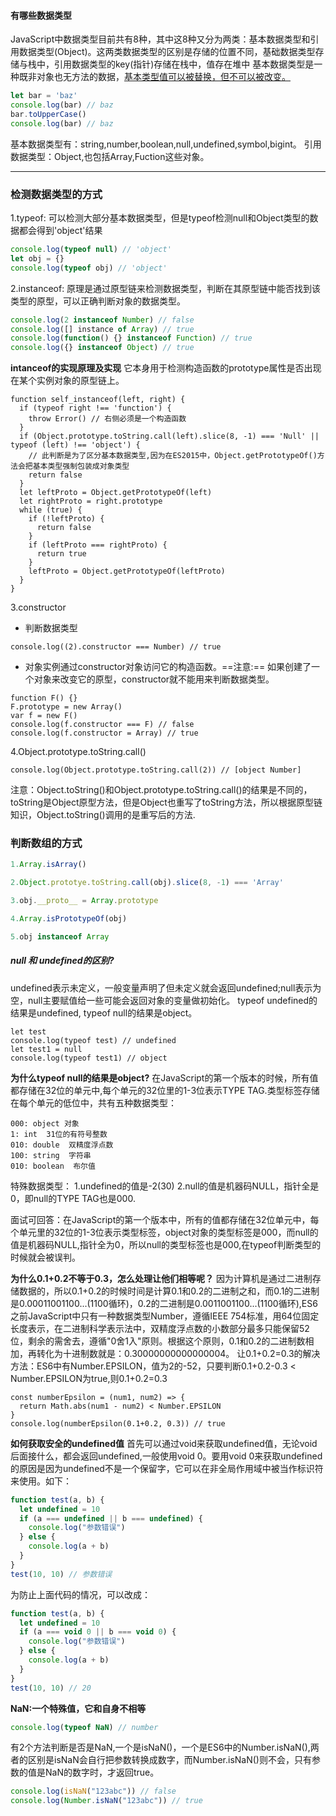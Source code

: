 #### 有哪些数据类型
JavaScript中数据类型目前共有8种，其中这8种又分为两类：基本数据类型和引用数据类型(Object)。这两类数据类型的区别是存储的位置不同，基础数据类型存储与栈中，引用数据类型的key(指针)存储在栈中，值存在堆中
基本数据类型是一种既非对象也无方法的数据，[基本类型值可以被替换，但不可以被改变。](https://developer.mozilla.org/zh-CN/docs/Glossary/Primitive)
```javascript {.line-numbers}
let bar = 'baz'
console.log(bar) // baz
bar.toUpperCase()
console.log(bar) // baz
```
基本数据类型有：string,number,boolean,null,undefined,symbol,bigint。
引用数据类型：Object,也包括Array,Fuction这些对象。

---

### 检测数据类型的方式
1.typeof: 可以检测大部分基本数据类型，但是typeof检测null和Object类型的数据都会得到'object'结果
```javascript {.line-numbers}
console.log(typeof null) // 'object'
let obj = {}
console.log(typeof obj) // 'object'
```

2.instanceof: 原理是通过原型链来检测数据类型，判断在其原型链中能否找到该类型的原型，可以正确判断对象的数据类型。
```javascript {.line-numbers}
console.log(2 instanceof Number) // false
console.log([] instance of Array) // true
console.log(function() {} instanceof Function) // true
console.log({} instanceof Object) // true
```
**intanceof的实现原理及实现**
它本身用于检测构造函数的prototype属性是否出现在某个实例对象的原型链上。
```javascript{.line-numbers}
function self_instanceof(left, right) {
  if (typeof right !== 'function') {
    throw Error() // 右侧必须是一个构造函数
  }
  if (Object.prototype.toString.call(left).slice(8, -1) === 'Null' || typeof (left) !== 'object') {
    // 此判断是为了区分基本数据类型,因为在ES2015中，Object.getPrototypeOf()方法会把基本类型强制包装成对象类型
    return false
  }
  let leftProto = Object.getPrototypeOf(left)
  let rightProto = right.prototype
  while (true) {
    if (!leftProto) {
      return false
    }
    if (leftProto === rightProto) {
      return true
    }
    leftProto = Object.getPrototypeOf(leftProto)
  }
}
```

3.constructor
* 判断数据类型
```javascript{.line-numbers}
console.log((2).constructor === Number) // true
```
* 对象实例通过constructor对象访问它的构造函数。==注意:== 如果创建了一个对象来改变它的原型，constructor就不能用来判断数据类型。
```javascript{.line-numbers}
function F() {}
F.prototype = new Array()
var f = new F()
console.log(f.constructor === F) // false
console.log(f.constructor = Array) // true
```

4.Object.prototype.toString.call()
```javascript{.line-numbers}
console.log(Object.prototype.toString.call(2)) // [object Number]
```
注意：Object.toString()和Object.prototype.toString.call()的结果是不同的，toString是Object原型方法，但是Object也重写了toString方法，所以根据原型链知识，Object.toString()调用的是重写后的方法.

### 判断数组的方式
```javascript
1.Array.isArray()
```

```javascript
2.Object.prototye.toString.call(obj).slice(8, -1) === 'Array'
```

```javascript
3.obj.__proto__ = Array.prototype
```

```javascript
4.Array.isPrototypeOf(obj)
```

```javascript
5.obj instanceof Array
```

##### null 和 undefined的区别?
undefined表示未定义，一般变量声明了但未定义就会返回undefined;null表示为空，null主要赋值给一些可能会返回对象的变量做初始化。
typeof undefined的结果是undefined, typeof null的结果是object。
```javascript{.line-numbers}
let test
console.log(typeof test) // undefined
let test1 = null
console.log(typeof test1) // object
```
**为什么typeof null的结果是object?**
在JavaScript的第一个版本的时候，所有值都存储在32位的单元中,每个单元的32位里的1-3位表示TYPE TAG.类型标签存储在每个单元的低位中，共有五种数据类型：
```
000: object 对象
1: int  31位的有符号整数
010: double  双精度浮点数
100: string  字符串
010: boolean  布尔值
```
特殊数据类型：
1.undefined的值是-2(30)
2.null的值是机器码NULL，指针全是0，即null的TYPE TAG也是000.

面试可回答：在JavaScript的第一个版本中，所有的值都存储在32位单元中，每个单元里的32位的1-3位表示类型标签，object对象的类型标签是000，而null的值是机器码NULL,指针全为0，所以null的类型标签也是000,在typeof判断类型的时候就会被误判。

**为什么0.1+0.2不等于0.3，怎么处理让他们相等呢？**
因为计算机是通过二进制存储数据的，所以0.1+0.2的时候时间是计算0.1和0.2的二进制之和，而0.1的二进制是0.00011001100...(1100循环)，0.2的二进制是0.0011001100...(1100循环),ES6之前JavaScript中只有一种数据类型Number，遵循IEEE 754标准，用64位固定长度表示，在二进制科学表示法中，双精度浮点数的小数部分最多只能保留52位，剩余的需舍去，遵循"0舍1入"原则。根据这个原则，0.1和0.2的二进制数相加，再转化为十进制数就是：0.30000000000000004。
让0.1+0.2=0.3的解决方法：ES6中有Number.EPSILON，值为2的-52，只要判断0.1+0.2-0.3 < Number.EPSILON为true,则0.1+0.2=0.3
```javascript{.line-number}
const numberEpsilon = (num1, num2) => {
  return Math.abs(num1 - num2) < Number.EPSILON
}
console.log(numberEpsilon(0.1+0.2, 0.3)) // true
```

**如何获取安全的undefined值**
首先可以通过void来获取undefined值，无论void后面接什么，都会返回undefined,一般使用void 0。要用void 0来获取undefined的原因是因为undefined不是一个保留字，它可以在非全局作用域中被当作标识符来使用。如下：
```javascript
function test(a, b) {
  let undefined = 10
  if (a === undefined || b === undefined) {
    console.log("参数错误")
  } else {
    console.log(a + b)
  }
}
test(10, 10) // 参数错误
```
为防止上面代码的情况，可以改成：
```javascript
function test(a, b) {
  let undefined = 10
  if (a === void 0 || b === void 0) {
    console.log("参数错误")
  } else {
    console.log(a + b)
  }
}
test(10, 10) // 20
```
**NaN:一个特殊值，它和自身不相等**
```javascript
console.log(typeof NaN) // number
```
有2个方法判断是否是NaN,一个是isNaN()，一个是ES6中的Number.isNaN(),两者的区别是isNaN会自行把参数转换成数字，而Number.isNaN()则不会，只有参数的值是NaN的数字时，才返回true。
```javascript
console.log(isNaN("123abc")) // false
console.log(Number.isNaN("123abc")) // true
```